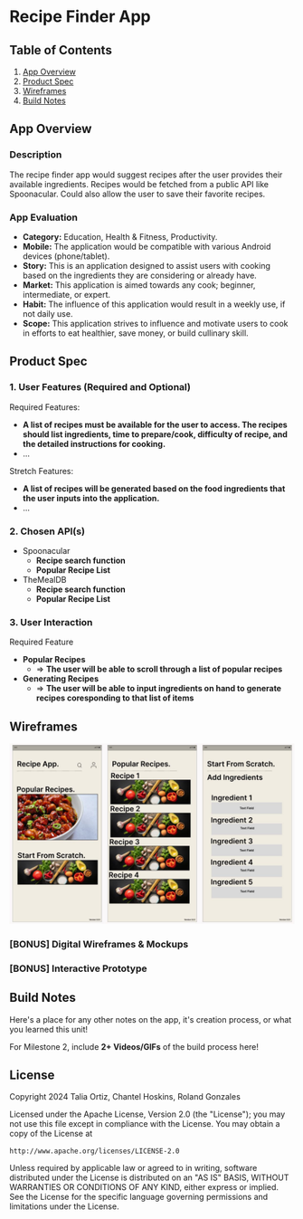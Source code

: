 # **Recipe Finder App**

## Table of Contents

1. [App Overview](#App-Overview)
1. [Product Spec](#Product-Spec)
1. [Wireframes](#Wireframes)
1. [Build Notes](#Build-Notes)

## App Overview

### Description 

The recipe finder app would suggest recipes after the user provides their available ingredients. Recipes would be fetched from a public API like Spoonacular. Could also allow the user to save their favorite recipes.

### App Evaluation

<!-- Evaluation of your app across the following attributes -->

- **Category:** Education, Health & Fitness, Productivity.
- **Mobile:** The application would be compatible with various Android devices (phone/tablet).
- **Story:** This is an application designed to assist users with cooking based on the ingredients they are considering or already have.
- **Market:** This application is aimed towards any cook; beginner, intermediate, or expert.
- **Habit:** The influence of this application would result in a weekly use, if not daily use.
- **Scope:** This application strives to influence and motivate users to cook in efforts to eat healthier, save money, or build cullinary skill.

## Product Spec

### 1. User Features (Required and Optional)

Required Features:

- **A list of recipes must be available for the user to access. The recipes should list ingredients, time to prepare/cook, difficulty of recipe, and the detailed instructions for cooking.**
- ...

Stretch Features:

- **A list of recipes will be generated based on the food ingredients that the user inputs into the application.**
- ...

### 2. Chosen API(s)

- Spoonacular
  - **Recipe search function**
  - **Popular Recipe List**
- TheMealDB
  - **Recipe search function**
  - **Popular Recipe List**

### 3. User Interaction

Required Feature

- **Popular Recipes**
  - => **The user will be able to scroll through a list of popular recipes**
- **Generating Recipes**
  - => **The user will be able to input ingredients on hand to generate recipes coresponding to that list of items**

## Wireframes

<img src="https://github.com/rgonz0117/AND101-Milestone-1/blob/main/Food%20Recipe%20Application.JPG" width=600>

### [BONUS] Digital Wireframes & Mockups

### [BONUS] Interactive Prototype

## Build Notes

Here's a place for any other notes on the app, it's creation 
process, or what you learned this unit!  

For Milestone 2, include **2+ Videos/GIFs** of the build process here!

## License

Copyright 2024 Talia Ortiz, Chantel Hoskins, Roland Gonzales

Licensed under the Apache License, Version 2.0 (the "License");
you may not use this file except in compliance with the License.
You may obtain a copy of the License at

    http://www.apache.org/licenses/LICENSE-2.0

Unless required by applicable law or agreed to in writing, software
distributed under the License is distributed on an "AS IS" BASIS,
WITHOUT WARRANTIES OR CONDITIONS OF ANY KIND, either express or implied.
See the License for the specific language governing permissions and
limitations under the License.
